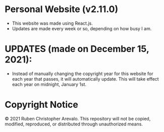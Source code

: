 # Personal Website (v2.11.0)

* This website was made using React.js.
* Updates are made every week or so, depending on how busy I am.

# UPDATES (made on December 15, 2021):

* Instead of manually changing the copyright year for this website for each year that passes, it will automatically update. This will take effect each year on midnight, January 1st.

# Copyright Notice

© 2021 Ruben Christopher Arevalo. This repository will not be copied, modified, reproduced, or distributed through unauthorized means.
